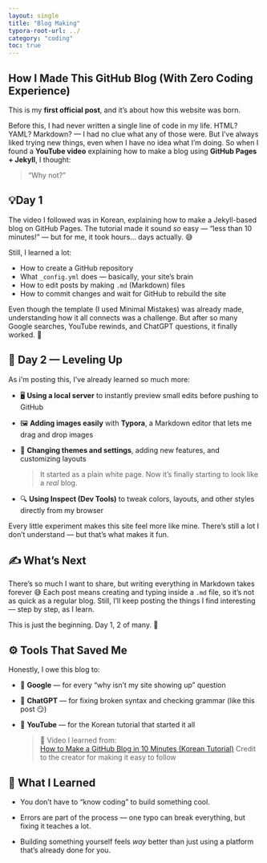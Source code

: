 ```yaml
---
layout: single
title: "Blog Making"
typora-root-url: ../
category: "coding"
toc: true
---
```


## How I Made This GitHub Blog (With Zero Coding Experience)

This is my **first official post**, and it’s about how this website was born.

Before this, I had never written a single line of code in my life.
 HTML? YAML? Markdown? — I had no clue what any of those were.
 But I’ve always liked trying new things, even when I have no idea what I’m doing.
 So when I found a **YouTube video** explaining how to make a blog using **GitHub Pages + Jekyll**, I thought:

> “Why not?”

## 💡Day 1

The video I followed was in Korean, explaining how to make a Jekyll-based blog on GitHub Pages.
 The tutorial made it sound *so* easy — “less than 10 minutes!” — but for me, it took hours… days actually. 😅

Still, I learned a lot:

- How to create a GitHub repository
- What `_config.yml` does — basically, your site’s brain
- How to edit posts by making `.md` (Markdown) files
- How to commit changes and wait for GitHub to rebuild the site

Even though the template (I used Minimal Mistakes) was already made, understanding how it all connects was a challenge.
 But after so many Google searches, YouTube rewinds, and ChatGPT questions, it finally worked. 🎉



## 🧩 Day 2 — Leveling Up

As i'm posting this, I’ve already learned so much more:

- 🖥 **Using a local server** to instantly preview small edits before pushing to GitHub

- 🖼 **Adding images easily** with **Typora**, a Markdown editor that lets me drag and drop images

- 🎨 **Changing themes and settings**, adding new features, and customizing layouts

  > It started as a plain white page. Now it’s finally starting to look like a *real* blog.

- 🔍 **Using Inspect (Dev Tools)** to tweak colors, layouts, and other styles directly from my browser

Every little experiment makes this site feel more like mine.
 There’s still a lot I don’t understand — but that’s what makes it fun.



## ✍️ What’s Next

There’s so much I want to share, but writing everything in Markdown takes forever 😅
 Each post means creating and typing inside a `.md` file, so it’s not as quick as a regular blog.
 Still, I’ll keep posting the things I find interesting — step by step, as I learn.

This is just the beginning.
 Day 1, 2 of many. 🚀



## ⚙️ Tools That Saved Me

Honestly, I owe this blog to:

- 🧠 **Google** — for every “why isn’t my site showing up” question

- 🤖 **ChatGPT** — for fixing broken syntax and checking grammar (like this post 😏)

- 🎥 **YouTube** — for the Korean tutorial that started it all

  
  > 🎥 Video I learned from:  
  > [How to Make a GitHub Blog in 10 Minutes (Korean Tutorial)](https://youtu.be/ACzFIAOsfpM?si=7_akrniTkLNLwHLD) 
  > Credit to the creator for making it easy to follow

## 💬 What I Learned

- You don’t have to “know coding” to build something cool.

- Errors are part of the process — one typo can break everything, but fixing it teaches a lot.

- Building something yourself feels *way* better than just using a platform that’s already done for you.
